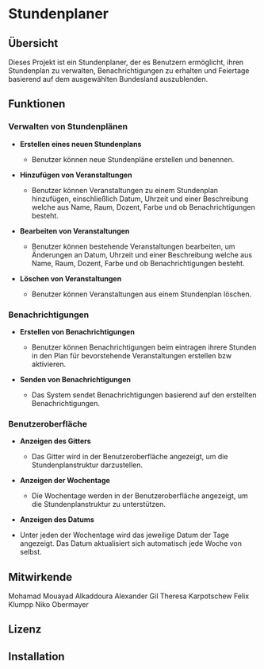 # Stundenplaner

## Übersicht

Dieses Projekt ist ein Stundenplaner, der es Benutzern ermöglicht, ihren Stundenplan zu verwalten, Benachrichtigungen zu erhalten und Feiertage basierend auf dem ausgewählten Bundesland auszublenden.


## Funktionen

### Verwalten von Stundenplänen

- **Erstellen eines neuen Stundenplans**
  - Benutzer können neue Stundenpläne erstellen und benennen.

- **Hinzufügen von Veranstaltungen**
  - Benutzer können Veranstaltungen zu einem Stundenplan hinzufügen, einschließlich Datum, Uhrzeit und einer Beschreibung welche aus Name, Raum, Dozent, Farbe und ob Benachrichtigungen besteht.

- **Bearbeiten von Veranstaltungen**
  - Benutzer können bestehende Veranstaltungen bearbeiten, um Änderungen an Datum, Uhrzeit und einer Beschreibung welche aus Name, Raum, Dozent, Farbe und ob Benachrichtigungen besteht.

- **Löschen von Veranstaltungen**
  - Benutzer können Veranstaltungen aus einem Stundenplan löschen.

### Benachrichtigungen

- **Erstellen von Benachrichtigungen**
  - Benutzer können Benachrichtigungen beim eintragen ihrere Stunden in den Plan für bevorstehende Veranstaltungen erstellen bzw aktivieren.

- **Senden von Benachrichtigungen**
  - Das System sendet Benachrichtigungen basierend auf den erstellten Benachrichtigungen.

### Benutzeroberfläche

- **Anzeigen des Gitters**
  - Das Gitter wird in der Benutzeroberfläche angezeigt, um die Stundenplanstruktur darzustellen.

- **Anzeigen der Wochentage**
  - Die Wochentage werden in der Benutzeroberfläche angezeigt, um die Stundenplanstruktur zu unterstützen.
  
 - **Anzeigen des Datums**
  - Unter jeden der Wochentage wird das jeweilige Datum der Tage angezeigt. Das Datum aktualisiert sich automatisch jede Woche von selbst.


## Mitwirkende
Mohamad Mouayad Alkaddoura
Alexander Gil
Theresa Karpotschew
Felix Klumpp
Niko Obermayer


## Lizenz


## Installation
